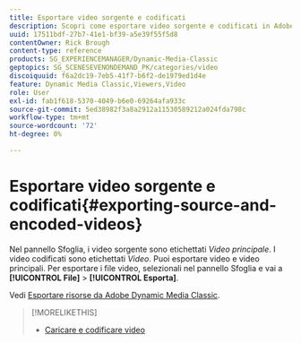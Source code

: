 ```yaml
---
title: Esportare video sorgente e codificati
description: Scopri come esportare video sorgente e codificati in Adobe Dynamic Media Classic.
uuid: 17511bdf-27b7-41e1-bf39-a5e39f55f5d8
contentOwner: Rick Brough
content-type: reference
products: SG_EXPERIENCEMANAGER/Dynamic-Media-Classic
geptopics: SG_SCENESEVENONDEMAND_PK/categories/video
discoiquuid: f6a2dc19-7eb5-41f7-b6f2-de1979ed1d4e
feature: Dynamic Media Classic,Viewers,Video
role: User
exl-id: fab1f618-5370-4049-b6e0-69264afa933c
source-git-commit: 5ed38982f3a8a2912a11530589212a024fda798c
workflow-type: tm+mt
source-wordcount: '72'
ht-degree: 0%

---
```


# Esportare video sorgente e codificati{#exporting-source-and-encoded-videos}

Nel pannello Sfoglia, i video sorgente sono etichettati *Video principale*. I video codificati sono etichettati *Video*. Puoi esportare video e video principali. Per esportare i file video, selezionali nel pannello Sfoglia e vai a **[!UICONTROL File]** > **[!UICONTROL Esporta]**.

Vedi [Esportare risorse da Adobe Dynamic Media Classic](exporting-assets-from-dmc.md#exporting-assets-from-dmc).

>[!MORELIKETHIS]
>
>* [Caricare e codificare video](uploading-encoding-videos.md#uploading_and_encoding_videos)

